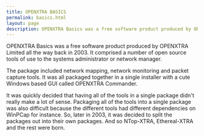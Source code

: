 ```yaml
---
title: OPENXTRA BASICS
permalink: basics.html
layout: page
description: OPENXTRA Basics was a free software product produced by OPENXTRA Limited all the way back in 2003. It comprised a number of open source tools of use to the systems administrator or network manager. The package included network mapping, network monitoring and packet capture tools. It was all packaged together in a single installer with a cute Windows based GUI called OPENXTRA Commander.
---
```


OPENXTRA Basics was a free software product produced by OPENXTRA Limited all the way back in 2003. It comprised a number of open source tools of use to the systems administrator or network manager.

The package included network mapping, network monitoring and packet capture tools. It was all packaged together in a single installer with a cute Windows based GUI called OPENXTRA Commander.

It was quickly decided that having all of the tools in a single package didn't really make a lot of sense. Packaging all of the tools into a single package was also difficult because the different tools had different dependencies on WinPCap for instance. So, later in 2003, it was decided to split the packages out into their own packages. And so NTop-XTRA, Ethereal-XTRA and the rest were born.
